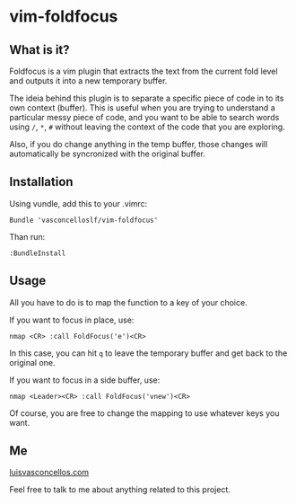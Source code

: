 # vim-foldfocus #

## What is it? ##

Foldfocus is a vim plugin that extracts the text from the current fold level and outputs it into a new temporary buffer.

The ideia behind this plugin is to separate a specific piece of code in to its own context (buffer). This is useful when you are trying to understand a particular messy piece of code, and you want to be able to search words using ```/```, ```*```, ```#``` without leaving the context of the code that you are exploring.

Also, if you do change anything in the temp buffer, those changes will automatically be syncronized with the original buffer.

## Installation ##

Using vundle, add this to your .vimrc:

```
Bundle 'vasconcelloslf/vim-foldfocus'
```

Than run:

```
:BundleInstall
```

## Usage ##

All you have to do is to map the function to a key of your choice.

If you want to focus in place, use:

```vimscript
nmap <CR> :call FoldFocus('e')<CR>
```

In this case, you can hit ```q``` to leave the temporary buffer and get
back to the original one.

If you want to focus in a side buffer, use:

```vimscript
nmap <Leader><CR> :call FoldFocus('vnew')<CR>
```

Of course, you are free to change the mapping to use whatever keys you want.

## Me

[luisvasconcellos.com](http://www.luisvasconcellos.com)

Feel free to talk to me about anything related to this project.
